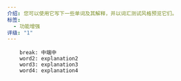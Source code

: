 ```yaml
---
介绍: 您可以使用它写下一些单词及其解释，并以词汇测试风格预览它们。
标签:
  - 功能增强
评级: "1"
---
```

```vocaview-list1
    break: 中端中
    word2: explanation2
    word3: explanation3
    word4: explanation4
```

